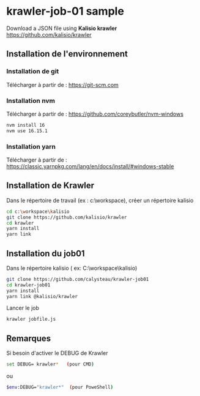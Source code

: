 # krawler-job-01 sample

Download a JSON file using __Kalisio krawler__ https://github.com/kalisio/krawler

## Installation de l'environnement

### Installation de git
Télécharger à partir de : https://git-scm.com

### Installation nvm
Télécharger à partir de : https://github.com/coreybutler/nvm-windows

```bash
nvm install 16
nvm use 16.15.1
```

### Installation yarn
Télécharger à partir de : https://classic.yarnpkg.com/lang/en/docs/install/#windows-stable

## Installation de Krawler
Dans le répertoire de travail (ex : c:\workspace), créer un répertoire kalisio

```bash
cd c:\workspace\kalisio
git clone https://github.com/kalisio/krawler
cd krawler
yarn install
yarn link
```

## Installation du job01
Dans le répertoire kalisio ( ex: C:\workspace\kalisio)

```bash
git clone https://github.com/calysteau/krawler-job01
cd krawler-job01
yarn install
yarn link @kalisio/krawler
```

Lancer le job
```bash
krawler jobfile.js
```

## Remarques

Si besoin d'activer le DEBUG de Krawler

```bash
set DEBUG= krawler*   (pour CMD)
```
ou 
```bash
$env:DEBUG="krawler*"  (pour PoweShell)
```
